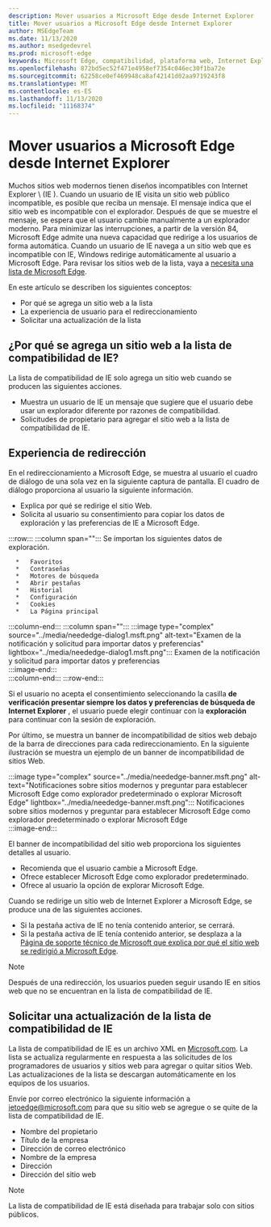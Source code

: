 ```yaml
---
description: Mover usuarios a Microsoft Edge desde Internet Explorer
title: Mover usuarios a Microsoft Edge desde Internet Explorer
author: MSEdgeTeam
ms.date: 11/13/2020
ms.author: msedgedevrel
ms.prod: microsoft-edge
keywords: Microsoft Edge, compatibilidad, plataforma web, Internet Explorer
ms.openlocfilehash: 872bd5ec52f471e4958ef7354c046ec30f1ba72e
ms.sourcegitcommit: 62258ce0ef469948ca8af42141d02aa9719243f8
ms.translationtype: MT
ms.contentlocale: es-ES
ms.lasthandoff: 11/13/2020
ms.locfileid: "11168374"
---
```

# Mover usuarios a Microsoft Edge desde Internet Explorer  

Muchos sitios web modernos tienen diseños incompatibles con Internet Explorer \ (IE \).  Cuando un usuario de IE visita un sitio web público incompatible, es posible que reciba un mensaje.  El mensaje indica que el sitio web es incompatible con el explorador.  Después de que se muestre el mensaje, se espera que el usuario cambie manualmente a un explorador moderno.  Para minimizar las interrupciones, a partir de la versión 84, Microsoft Edge admite una nueva capacidad que redirige a los usuarios de forma automática.  Cuando un usuario de IE navega a un sitio web que es incompatible con IE, Windows redirige automáticamente al usuario a Microsoft Edge.  Para revisar los sitios web de la lista, vaya a [necesita una lista de Microsoft Edge][MicrosoftEdgeNeededgeV1].

En este artículo se describen los siguientes conceptos:  

*   Por qué se agrega un sitio web a la lista  
*   La experiencia de usuario para el redireccionamiento  
*   Solicitar una actualización de la lista  
    
## ¿Por qué se agrega un sitio web a la lista de compatibilidad de IE?  

La lista de compatibilidad de IE solo agrega un sitio web cuando se producen las siguientes acciones.  

*   Muestra un usuario de IE un mensaje que sugiere que el usuario debe usar un explorador diferente por razones de compatibilidad.  
*   Solicitudes de propietario para agregar el sitio web a la lista de compatibilidad de IE.  

## Experiencia de redirección

En el redireccionamiento a Microsoft Edge, se muestra al usuario el cuadro de diálogo de una sola vez en la siguiente captura de pantalla.  El cuadro de diálogo proporciona al usuario la siguiente información.  

*   Explica por qué se redirige el sitio Web.  
*   Solicita al usuario su consentimiento para copiar los datos de exploración y las preferencias de IE a Microsoft Edge.  

:::row:::
   :::column span="":::
      Se importan los siguientes datos de exploración.  
      
      *   Favoritos  
      *   Contraseñas  
      *   Motores de búsqueda  
      *   Abrir pestañas  
      *   Historial  
      *   Configuración  
      *   Cookies  
      *   La Página principal  
   :::column-end:::
   :::column span="":::
      :::image type="complex" source="../media/neededge-dialog1.msft.png" alt-text="Examen de la notificación y solicitud para importar datos y preferencias" lightbox="../media/neededge-dialog1.msft.png":::
         Examen de la notificación y solicitud para importar datos y preferencias  
      :::image-end:::  
   :::column-end:::
:::row-end:::

Si el usuario no acepta el consentimiento seleccionando la casilla **de verificación presentar siempre los datos y preferencias de búsqueda de Internet Explorer** , el usuario puede elegir continuar con la **exploración**   para continuar con la sesión de exploración.  

Por último, se muestra un banner de incompatibilidad de sitios web debajo de la barra de direcciones para cada redireccionamiento.  En la siguiente ilustración se muestra un ejemplo de un banner de incompatibilidad de sitios Web.

:::image type="complex" source="../media/neededge-banner.msft.png" alt-text="Notificaciones sobre sitios modernos y preguntar para establecer Microsoft Edge como explorador predeterminado o explorar Microsoft Edge" lightbox="../media/neededge-banner.msft.png":::
   Notificaciones sobre sitios modernos y preguntar para establecer Microsoft Edge como explorador predeterminado o explorar Microsoft Edge  
:::image-end:::

El banner de incompatibilidad del sitio web proporciona los siguientes detalles al usuario.  

*   Recomienda que el usuario cambie a Microsoft Edge.  
*   Ofrece establecer Microsoft Edge como explorador predeterminado.  
*   Ofrece al usuario la opción de explorar Microsoft Edge.    
    
Cuando se redirige un sitio web de Internet Explorer a Microsoft Edge, se produce una de las siguientes acciones.

*   Si la pestaña activa de IE no tenía contenido anterior, se cerrará.  
*   Si la pestaña activa de IE tenía contenido anterior, se desplaza a la [Página de soporte técnico de Microsoft que explica por qué el sitio web se redirigió a Microsoft Edge][MicrosoftSupportOfficeTheWebsiteYouWereTryingToReachDoesntWorkWithInternetExplorer].  

> [!NOTE]
> Después de una redirección, los usuarios pueden seguir usando IE en sitios web que no se encuentran en la lista de compatibilidad de IE.  

## Solicitar una actualización de la lista de compatibilidad de IE  

La lista de compatibilidad de IE es un archivo XML en [Microsoft.com][MicrosoftOfficialHome].  La lista se actualiza regularmente en respuesta a las solicitudes de los programadores de usuarios y sitios web para agregar o quitar sitios Web.  Las actualizaciones de la lista se descargan automáticamente en los equipos de los usuarios.  

Envíe por correo electrónico la siguiente información a [ietoedge@microsoft.com][MailtoMicrosoftIetoedge] para que su sitio web se agregue o se quite de la lista de compatibilidad de IE.    

*   Nombre del propietario  
*   Título de la empresa  
*   Dirección de correo electrónico  
*   Nombre de la empresa  
*   Dirección  
*   Dirección del sitio web  
    
> [!NOTE]
> La lista de compatibilidad de IE está diseñada para trabajar solo con sitios públicos.  

<!-- links -->  

[MailtoMicrosoftIetoedge]: mailto:ietoedge@microsoft.com "Enviar un correo electrónico a ietoedge@microsoft.com"  

[MicrosoftOfficialHome]: https://www.microsoft.com "Página de inicio oficial de Microsoft"  

[MicrosoftEdgeNeededgeV1]:  https://edge.microsoft.com/neededge/v1 "Se necesita la lista de Microsoft Edge v1 XML Microsoft Edge"  

[MicrosoftSupportOfficeTheWebsiteYouWereTryingToReachDoesntWorkWithInternetExplorer]: https://support.microsoft.com/office/the-website-you-were-trying-to-reach-doesn-t-work-with-internet-explorer-8f5fc675-cd47-414c-9535-12821ddfc554 "El sitio web al que intentaba llamar no funciona con Internet Explorer | Soporte técnico de Microsoft Office"  
